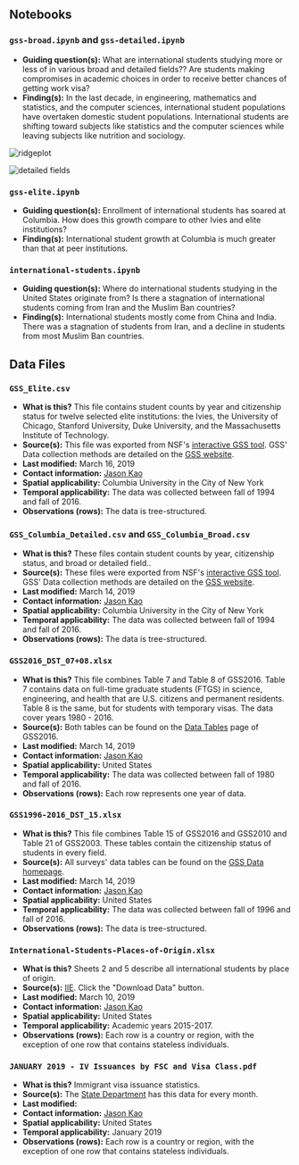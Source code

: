 ## Notebooks

### `gss-broad.ipynb` and `gss-detailed.ipynb`

* **Guiding question(s):** What are international students studying more or less of in various broad and detailed fields?? Are students making compromises in academic choices in order to receive better chances of getting work visa?
* **Finding(s):** In the last decade, in engineering, mathematics and statistics, and the computer sciences, international student populations have overtaken domestic student populations. International students are shifting toward subjects like statistics and the computer sciences while leaving subjects like nutrition and sociology.

![ridgeplot](https://raw.githubusercontent.com/spec-journalism/international-students/master/notebooks/ridgeplot.png)

![detailed fields](https://raw.githubusercontent.com/spec-journalism/international-students/master/notebooks/selected_detailed_fields.png)

### `gss-elite.ipynb`

* **Guiding question(s):** Enrollment of international students has soared at Columbia. How does this growth compare to other Ivies and elite institutions?
* **Finding(s):** International student growth at Columbia is much greater than that at peer institutions.

### `international-students.ipynb`

* **Guiding question(s):** Where do international students studying in the United States originate from? Is there a stagnation of international students coming from Iran and the Muslim Ban countries?
* **Finding(s):** International students mostly come from China and India. There was a stagnation of students from Iran, and a decline in students from most Muslim Ban countries.

## Data Files

### `GSS_Elite.csv`

* **What is this?** This file contains student counts by year and citizenship status for twelve selected elite institutions: the Ivies, the University of Chicago, Stanford University, Duke University, and the Massachusetts Institute of Technology.
* **Source(s):** This file was exported from NSF's [interactive GSS tool](https://ncsesdata.nsf.gov/ids/gss). GSS' Data collection methods are detailed on the [GSS website](https://nsf.gov/statistics/srvygradpostdoc/#sd&tools&micro&profiles&tabs-1).
* **Last modified:** March 16, 2019
* **Contact information:** [Jason Kao](mailto:jason.kao@columbiaspectator.com)
* **Spatial applicability:** Columbia University in the City of New York
* **Temporal applicability:** The data was collected between fall of 1994 and fall of 2016.
* **Observations (rows):** The data is tree-structured.

### `GSS_Columbia_Detailed.csv` and `GSS_Columbia_Broad.csv`

* **What is this?** These files contain student counts by year, citizenship status, and broad or detailed field..
* **Source(s):** These files were exported from NSF's [interactive GSS tool](https://ncsesdata.nsf.gov/ids/gss). GSS' Data collection methods are detailed on the [GSS website](https://nsf.gov/statistics/srvygradpostdoc/#sd&tools&micro&profiles&tabs-1).
* **Last modified:** March 14, 2019
* **Contact information:** [Jason Kao](mailto:jason.kao@columbiaspectator.com)
* **Spatial applicability:** Columbia University in the City of New York
* **Temporal applicability:** The data was collected between fall of 1994 and fall of 2016.
* **Observations (rows):** The data is tree-structured.

### `GSS2016_DST_07+08.xlsx`

* **What is this?** This file combines Table 7 and Table 8 of GSS2016. Table 7 contains data on full-time graduate students (FTGS) in science, engineering, and health that are U.S. citizens and permanent residents. Table 8 is the same, but for students with temporary visas. The data cover years 1980 - 2016.
* **Source(s):** Both tables can be found on the [Data Tables](https://ncsesdata.nsf.gov/gradpostdoc/2016/) page of GSS2016.
* **Last modified:** March 14, 2019
* **Contact information:** [Jason Kao](mailto:jason.kao@columbiaspectator.com)
* **Spatial applicability:** United States
* **Temporal applicability:** The data was collected between fall of 1980 and fall of 2016.
* **Observations (rows):** Each row represents one year of data.

### `GSS1996-2016_DST_15.xlsx`

* **What is this?** This file combines Table 15 of GSS2016 and GSS2010 and Table 21 of GSS2003. These tables contain the citizenship status of students in every field.
* **Source(s):** All surveys' data tables can be found on the [GSS Data homepage](https://nsf.gov/statistics/srvygradpostdoc/#sd&tools&micro&profiles&tabs-2).
* **Last modified:** March 14, 2019
* **Contact information:** [Jason Kao](mailto:jason.kao@columbiaspectator.com)
* **Spatial applicability:** United States
* **Temporal applicability:** The data was collected between fall of 1996 and fall of 2016.
* **Observations (rows):** The data is tree-structured.

### `International-Students-Places-of-Origin.xlsx`

* **What is this?** Sheets 2 and 5 describe all international students by place of origin.
* **Source(s):** [IIE](https://www.iie.org/Research-and-Insights/Open-Doors/Data/International-Students/Places-of-Origin). Click the "Download Data" button.
* **Last modified:** March 10, 2019
* **Contact information:** [Jason Kao](mailto:jason.kao@columbiaspectator.com)
* **Spatial applicability:** United States
* **Temporal applicability:** Academic years 2015-2017.
* **Observations (rows):** Each row is a country or region, with the exception of one row that contains stateless individuals.

### `JANUARY 2019 - IV Issuances by FSC and Visa Class.pdf`

* **What is this?** Immigrant visa issuance statistics.
* **Source(s):** The [State Department](https://travel.state.gov/content/travel/en/legal/visa-law0/visa-statistics/immigrant-visa-statistics/monthly-immigrant-visa-issuances.html) has this data for every month.
* **Last modified:**
* **Contact information:** [Jason Kao](mailto:jason.kao@columbiaspectator.com)
* **Spatial applicability:** United States
* **Temporal applicability:** January 2019
* **Observations (rows):** Each row is a country or region, with the exception of one row that contains stateless individuals.
